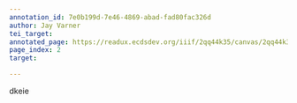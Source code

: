 ```yaml
---
annotation_id: 7e0b199d-7e46-4869-abad-fad80fac326d
author: Jay Varner
tei_target: 
annotated_page: https://readux.ecdsdev.org/iiif/2qq44k35/canvas/2qq44k35_11207-P0003-I0000-P0000-BP.jpg
page_index: 2
target: 

---
```

<p>dkeie</p>